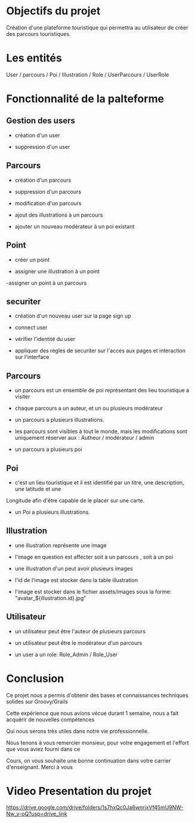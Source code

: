 # Objectifs du projet


Création d'une plateforme touristique qui permettra au utilisateur de créer des parcours touristiques.



# Les entités


User / parcours / Poi / Illustration / Role / UserParcours / UserRole




# Fonctionnalité de la palteforme



## Gestion des users

- création d'un user

- suppression d'un user


## Parcours

- création d'un parcours

- suppression d'un parcours

- modification d'un parcours

- ajout des illustrations à un parcours

- ajouter un nouveau modérateur à un poi existant



## Point

- créer un point

- assigner une illustration à un point

-assigner  un point à un parcours 



## securiter

- création d'un nouveau user sur la page sign up

- connect user

- vérifier l'identité du user

- appliquer des règles de securiter sur l'acces aux pages et interaction sur l'interface



## Parcours

- un parcours est un ensemble de poi représentant des lieu touristique a visiter

- chaque parcours a un auteur, et un ou plusieurs modérateur

- un parcours a plusieurs illustrations.

- les parcours sont visibles à tout le monde, mais les modifications sont uniquement réserver aux :
Autheur / modérateur / admin

- un parcours a plusieurs poi



## Poi

- c'est un lieu touristique et il est identifié par un titre, une description, une latitude et une

Longitude afin d'être capable de le placer sur une carte.

- un Poi a plusieurs illustrations.



## Illustration

- une illustration représente une image

- l'image en question est affecter soit à un parcours , soit à un poi

- une illustration d'un peut avoir plusieurs images

- l'id de l'image est stocker dans la table illustration

- l'image est stocker dans le fichier assets/images sous la forme: "avatar_${illustration.id}.jpg"



## Utilisateur

- un utilisateur peut être l'auteur de plusieurs parcours

- un utilisateur peut être le modérateur d'un parcours

- un user a un role: Role_Admin / Role_User



# Conclusion


Ce projet nous a permis d'obtenir des bases et connaissances techniques solides sur Groovy/Grails

Cette expérience que nous avions vécue durant 1 semaine, nous a fait acquérir de nouvelles compétences

Qui nous serons très utiles dans notre vie professionnelle.

Nous tenons à vous remercier monsieur, pour votre engagement et l'effort que vous aviez fourni dans ce

Cours, on vous souhaite une bonne continuation dans votre carrier d'enseignant. Merci à vous

# Video Presentation du projet 

https://drive.google.com/drive/folders/1s7hxQc0Ja6wnrjxVf45mU9NW-Nw_v-oQ?usp=drive_link